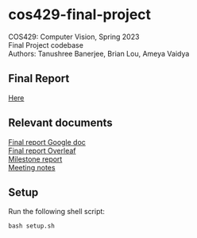 # cos429-final-project

COS429: Computer Vision, Spring 2023  
Final Project codebase  
Authors: Tanushree Banerjee, Brian Lou, Ameya Vaidya  

## Final Report
[Here](cos429_final_report_pdf.pdf)

## Relevant documents

[Final report Google doc](https://docs.google.com/document/d/104d2UEVS41fCGmcRdiTcj14bQqtaFpfaH6v5hjXi6SU/edit)  
[Final report Overleaf](https://www.overleaf.com/read/qvgrnvgzbjwy)  
[Milestone report](https://docs.google.com/document/d/16N0q1wXjStNJWRM5hDTloudgxLLPIVsHdo1ILbK1ciE/edit)  
[Meeting notes](https://docs.google.com/document/d/16wT1tizZ1jArVA3FQJVAdui_f7I4GFsYKqlJM_95GoI/edit)  

## Setup

Run the following shell script:

`bash setup.sh`
